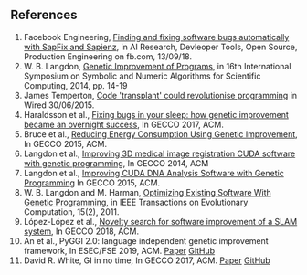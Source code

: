 
## References

1. Facebook Engineering, [Finding and fixing software bugs automatically with SapFix and Sapienz](https://engineering.fb.com/2018/09/13/developer-tools/finding-and-fixing-software-bugs-automatically-with-sapfix-and-sapienz/), in AI Research, Devleoper Tools, Open Source, Production Engineering on fb.com, 13/09/18.
2. W. B. Langdon, [Genetic Improvement of Programs](https://ieeexplore.ieee.org/document/7034660), in 16th International Symposium on Symbolic and Numeric Algorithms for Scientific Computing, 2014, pp. 14-19
3. James Temperton, [Code 'transplant' could revolutionise programming](https://www.wired.co.uk/article/code-organ-transplant-software-myscalpel) in Wired 30/06/2015.
4. Haraldsson et al., [Fixing bugs in your sleep: how genetic improvement became an overnight success](https://dl.acm.org/doi/abs/10.1145/3067695.3082517), In GECCO 2017, ACM.
5. Bruce et al., [Reducing Energy Consumption Using Genetic Improvement](https://dl.acm.org/doi/10.1145/2739480.2754752), In GECCO 2015, ACM.
6. Langdon et al., [Improving 3D medical image registration CUDA software with genetic programming](https://dl.acm.org/doi/10.1145/2576768.2598244), In GECCO 2014, ACM
7. Langdon et al., [Improving CUDA DNA Analysis Software with Genetic Programming](https://dl.acm.org/doi/10.1145/2739480.2754652) In GECCO 2015, ACM.
8. W. B. Langdon and M. Harman, [Optimizing Existing Software With Genetic Programming,](https://discovery.ucl.ac.uk/id/eprint/1413298/3/Langdon_2013_ieeeTEC_1.pdf) in IEEE Transactions on Evolutionary Computation, 15(2), 2011.
9. López-López et al., [Novelty search for software improvement of a SLAM system](https://dl.acm.org/doi/10.1145/3205651.3208237), In GECCO 2018, ACM.
10. An et al., PyGGI 2.0: language independent genetic improvement framework, In ESEC/FSE 2019, ACM. [Paper](https://dl.acm.org/doi/10.1145/3338906.3341184) [GitHub](https://github.com/coinse/pyggi)
11. David R. White, GI in no time, In GECCO 2017, ACM. [Paper](https://dl.acm.org/doi/abs/10.1145/3067695.3082515) [GitHub](https://github.com/gintool/gin)
